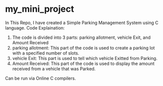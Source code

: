 # my_mini_project
In This Repo, I have created a Simple Parking Management System using C language.
Code Explaination:
1. The code is divided into 3 parts: parking allotment, vehicle Exit, and Amount Received
2. parking allotment: This part of the code is used to create a parking lot with a specified
                      number of slots.
3. vehicle Exit: This part is used to tell which vehicle Exitted from Parking.
4. Amount Received: This part of the code is used to display the amount received from a vehicle that was Parked.

Can be run via Online C compilers.
